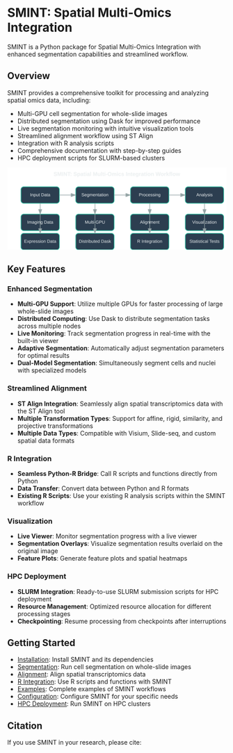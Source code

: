 # SMINT: Spatial Multi-Omics Integration

SMINT is a Python package for Spatial Multi-Omics Integration with enhanced segmentation capabilities and streamlined workflow.

## Overview

SMINT provides a comprehensive toolkit for processing and analyzing spatial omics data, including:

- Multi-GPU cell segmentation for whole-slide images
- Distributed segmentation using Dask for improved performance
- Live segmentation monitoring with intuitive visualization tools
- Streamlined alignment workflow using ST Align
- Integration with R analysis scripts
- Comprehensive documentation with step-by-step guides
- HPC deployment scripts for SLURM-based clusters

![SMINT Workflow](images/workflow.svg)

## Key Features

### Enhanced Segmentation

- **Multi-GPU Support**: Utilize multiple GPUs for faster processing of large whole-slide images
- **Distributed Computing**: Use Dask to distribute segmentation tasks across multiple nodes
- **Live Monitoring**: Track segmentation progress in real-time with the built-in viewer
- **Adaptive Segmentation**: Automatically adjust segmentation parameters for optimal results
- **Dual-Model Segmentation**: Simultaneously segment cells and nuclei with specialized models

### Streamlined Alignment

- **ST Align Integration**: Seamlessly align spatial transcriptomics data with the ST Align tool
- **Multiple Transformation Types**: Support for affine, rigid, similarity, and projective transformations
- **Multiple Data Types**: Compatible with Visium, Slide-seq, and custom spatial data formats

### R Integration

- **Seamless Python-R Bridge**: Call R scripts and functions directly from Python
- **Data Transfer**: Convert data between Python and R formats
- **Existing R Scripts**: Use your existing R analysis scripts within the SMINT workflow

### Visualization

- **Live Viewer**: Monitor segmentation progress with a live viewer
- **Segmentation Overlays**: Visualize segmentation results overlaid on the original image
- **Feature Plots**: Generate feature plots and spatial heatmaps

### HPC Deployment

- **SLURM Integration**: Ready-to-use SLURM submission scripts for HPC deployment
- **Resource Management**: Optimized resource allocation for different processing stages
- **Checkpointing**: Resume processing from checkpoints after interruptions

## Getting Started

- [Installation](installation.md): Install SMINT and its dependencies
- [Segmentation](segmentation.md): Run cell segmentation on whole-slide images
- [Alignment](alignment.md): Align spatial transcriptomics data
- [R Integration](r_integration.md): Use R scripts and functions with SMINT
- [Examples](examples.md): Complete examples of SMINT workflows
- [Configuration](configuration.md): Configure SMINT for your specific needs
- [HPC Deployment](hpc_deployment.md): Run SMINT on HPC clusters

## Citation

If you use SMINT in your research, please cite:

